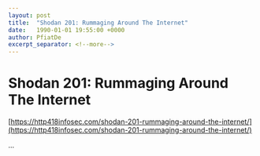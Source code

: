 ```yaml
---
layout: post
title:  "Shodan 201: Rummaging Around The Internet"
date:   1990-01-01 19:55:00 +0000
author: PfiatDe
excerpt_separator: <!--more-->
---
```


# Shodan 201: Rummaging Around The Internet

[https://http418infosec.com/shodan-201-rummaging-around-the-internet/](https://http418infosec.com/shodan-201-rummaging-around-the-internet/)

...
<!--more-->
